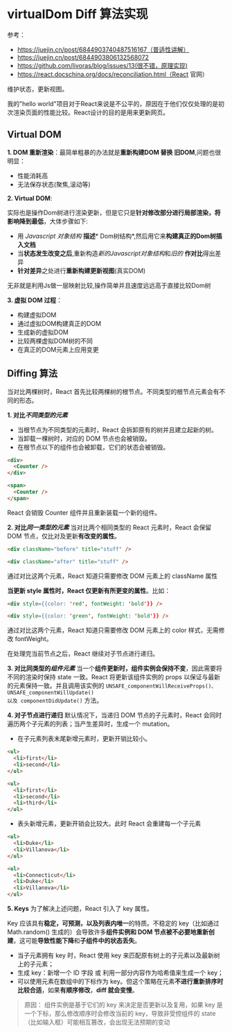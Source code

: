 # virtualDom Diff 算法实现

参考：
* https://juejin.cn/post/6844903740487516167（普适性讲解）
* https://juejin.cn/post/6844903806132568072
* https://github.com/livoras/blog/issues/13(很不错，原理实现)
* https://react.docschina.org/docs/reconciliation.html（React 官网）

维护状态，更新视图。


我的"hello world"项目对于React来说是不公平的，原因在于他们仅仅处理的是初次渲染页面的性能比较。React设计的目的是用来更新网页。

## Virtual DOM
**1. DOM 重新渲染**：最简单粗暴的办法就是**重新构建DOM 替换 旧DOM**,问题也很明显：
* 性能消耗高
* 无法保存状态(聚焦,滚动等)


**2. Virtual DOM**:

实际也是操作Dom树进行渲染更新，但是它只是**针对修改部分进行局部渲染，将影响降到最低**，大体步骤如下:

* 用 *Javascript 对象结构* **描述*** Dom树结构*,然后用它来**构建真正的Dom树插入文档**
* 当**状态发生改变之后**,重新构造*新的Javascript对象结构*和*旧的* **作对比**得出差异
* **针对差异**之处进行**重新构建更新视图**(真实DOM)

无非就是利用Js做一层映射比较,操作简单并且速度远远高于直接比较Dom树


**3. 虚拟 DOM 过程**：
* 构建虚拟DOM
* 通过虚拟DOM构建真正的DOM
* 生成新的虚拟DOM
* 比较两棵虚拟DOM树的不同
* 在真正的DOM元素上应用变更

## Diffing 算法
当对比两棵树时，React 首先比较两棵树的根节点。不同类型的根节点元素会有不同的形态。

**1. 对比*不同类型的元素***
* 当根节点为不同类型的元素时，React 会拆卸原有的树并且建立起新的树。
* 当卸载一棵树时，对应的 DOM 节点也会被销毁。
* 在根节点以下的组件也会被卸载，它们的状态会被销毁。
```html
<div>
  <Counter />
</div>

<span>
  <Counter />
</span>
```
React 会销毁 Counter 组件并且重新装载一个新的组件。


**2. 对比*同一类型的元素***
当对比两个相同类型的 React 元素时，React 会保留 DOM 节点，仅比对及更新**有改变的属性**。
```html
<div className="before" title="stuff" />

<div className="after" title="stuff" />
```
通过对比这两个元素，React 知道只需要修改 DOM 元素上的 className 属性

**当更新 style 属性时，React 仅更新有所更变的属性**。比如：
```html
<div style={{color: 'red', fontWeight: 'bold'}} />

<div style={{color: 'green', fontWeight: 'bold'}} />
```
通过对比这两个元素，React 知道只需要修改 DOM 元素上的 color 样式，无需修改 fontWeight。

在处理完当前节点之后，React 继续对子节点进行递归。

**3. 对比同类型的*组件元素***
当一个**组件更新时，组件实例会保持不变**，因此需要将不同的渲染时保持 state 一致。React 将更新该组件实例的 props 以保证与最新的元素保持一致。并且调用该实例的 <code>UNSAFE_componentWillReceiveProps()、UNSAFE_componentWillUpdate() 以及 componentDidUpdate()</code> 方法。

**4. 对子节点进行递归**
默认情况下，当递归 DOM 节点的子元素时，React 会同时遍历两个子元素的列表；当产生差异时，生成一个 mutation。

* 在子元素列表末尾新增元素时，更新开销比较小。
```html
<ul>
  <li>first</li>
  <li>second</li>
</ul>

<ul>
  <li>first</li>
  <li>second</li>
  <li>third</li>
</ul>
```
* 表头新增元素，更新开销会比较大。此时 React 会重建每一个子元素
```html
<ul>
  <li>Duke</li>
  <li>Villanova</li>
</ul>

<ul>
  <li>Connecticut</li>
  <li>Duke</li>
  <li>Villanova</li>
</ul>
```

**5. Keys**
为了解决上述问题，React 引入了 key 属性。

Key 应该具有**稳定，可预测，以及列表内唯一**的特质。不稳定的 key（比如通过 Math.random() 生成的）会导致许多**组件实例和 DOM 节点被不必要地重新创建**，这可能**导致性能下降**和**子组件中的状态丢失**。

* 当子元素拥有 key 时，React 使用 key 来匹配原有树上的子元素以及最新树上的子元素；
* 生成 key：新增一个 ID 字段 或 利用一部分内容作为哈希值来生成一个 key；
* 可以使用元素在数组中的下标作为 key。但这个策略在元素**不进行重新排序时比较合适**，如果**有顺序修改**，**diff 就会变慢**。
> 原因： 组件实例是基于它们的 key 来决定是否更新以及复用，如果 key 是一个下标，那么修改顺序时会修改当前的 key，导致非受控组件的 state（比如输入框）可能相互篡改，会出现无法预期的变动
